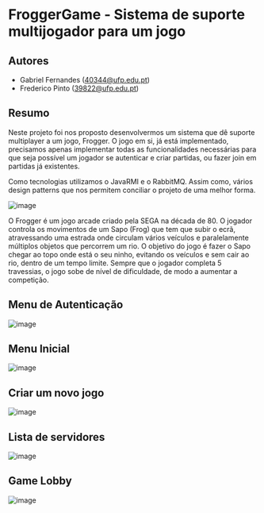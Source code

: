 # FroggerGame - Sistema de suporte multijogador para um jogo

## Autores

- Gabriel Fernandes (40344@ufp.edu.pt)
- Frederico Pinto   (39822@ufp.edu.pt)

## Resumo

Neste projeto foi nos proposto desenvolvermos um sistema que dê suporte multiplayer a um jogo, Frogger. O jogo em si, já está implementado, precisamos apenas implementar todas as funcionalidades necessárias para que seja possível um jogador se autenticar e criar partidas, ou fazer join em partidas já existentes.

Como tecnologias utilizamos o JavaRMI e o RabbitMQ. Assim como, vários design patterns que nos permitem conciliar o projeto de uma melhor forma.

![image](https://user-images.githubusercontent.com/57480698/167309526-51483c7c-8ad0-4f90-ad61-57feb5df0c75.png)

O Frogger é um jogo arcade criado pela SEGA na década de 80. O jogador controla os movimentos de um Sapo (Frog) que tem que subir o ecrã, atravessando uma estrada onde circulam vários veículos e paralelamente múltiplos objetos que percorrem um rio. O objetivo do jogo é fazer o Sapo chegar ao topo onde está o seu ninho, evitando os veículos e sem cair ao rio, dentro de um tempo limite. Sempre que o jogador completa 5 travessias, o jogo sobe de nível de dificuldade, de modo a aumentar a competição.

## Menu de Autenticação

![image](https://user-images.githubusercontent.com/57480698/168113398-e63bda55-9949-4ca7-a976-1737e5fb068a.png)

## Menu Inicial

![image](https://user-images.githubusercontent.com/57480698/168113471-d54c9ff7-488f-430a-86d1-60640f33c6dd.png)

## Criar um novo jogo

![image](https://user-images.githubusercontent.com/57480698/168113573-57a83e43-53e8-46a1-be8a-25c945f35611.png)

## Lista de servidores

![image](https://user-images.githubusercontent.com/57480698/168114867-4a6b7585-5680-4c1d-92f4-1d32d29d17f0.png)


## Game Lobby

![image](https://user-images.githubusercontent.com/57480698/168113689-dd3fc7a3-e57b-4ae7-bafc-d62ea71de66f.png)


